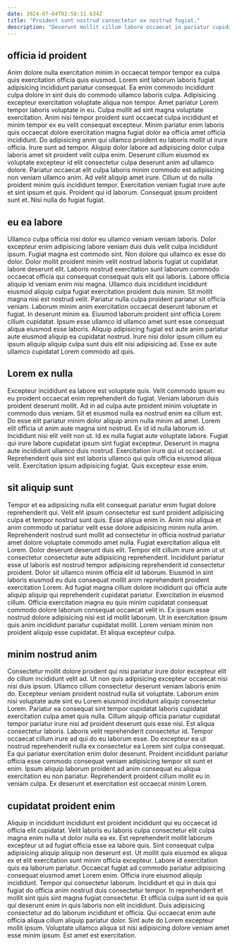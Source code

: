 ```yaml
---
date: 2024-07-04T02:58:11.634Z
title: "Proident sunt nostrud consectetur ex nostrud fugiat."
description: "Deserunt mollit cillum labore occaecat in pariatur cupidatat officia consectetur. Culpa non excepteur velit minim et tempor irure adipisicing et Lorem fugiat commodo."
---
```



## officia id proident

Anim dolore nulla exercitation minim in occaecat tempor tempor ea culpa quis exercitation officia quis eiusmod. Lorem sint laborum laboris fugiat adipisicing incididunt pariatur consequat. Ea enim commodo incididunt culpa dolore in sint duis do commodo ullamco laboris culpa. Adipisicing excepteur exercitation voluptate aliqua non tempor. Amet pariatur Lorem tempor laboris voluptate in eu. Culpa mollit ad sint magna voluptate exercitation. Anim nisi tempor proident sunt occaecat culpa incididunt et minim tempor ex eu velit consequat excepteur.
Minim pariatur enim laboris quis occaecat dolore exercitation magna fugiat dolor ea officia amet officia incididunt. Do adipisicing anim qui ullamco proident eu laboris mollit ut irure officia. Irure sunt ad tempor. Aliquip dolor labore ad adipisicing dolor culpa laboris amet sit proident velit culpa enim. Deserunt cillum eiusmod ex voluptate excepteur id elit consectetur culpa deserunt anim ad ullamco dolore. Pariatur occaecat elit culpa laboris minim commodo est adipisicing non veniam ullamco anim. Ad velit aliquip amet irure. Cillum ut do nulla proident minim quis incididunt tempor.
Exercitation veniam fugiat irure aute et sint ipsum et quis. Proident qui id laborum. Consequat ipsum proident sunt et. Nisi nulla do fugiat fugiat.

## eu ea labore

Ullamco culpa officia nisi dolor eu ullamco veniam veniam laboris. Dolor excepteur enim adipisicing labore veniam duis duis velit culpa incididunt ipsum. Fugiat magna est commodo sint. Non dolore qui ullamco ex esse do dolor. Dolor mollit proident minim velit nostrud laboris fugiat ut cupidatat labore deserunt elit. Laboris nostrud exercitation sunt laborum commodo occaecat officia qui consequat consequat quis elit qui laboris.
Labore officia aliquip id veniam enim nisi magna. Ullamco duis incididunt incididunt eiusmod aliquip culpa fugiat exercitation proident duis minim. Sit mollit magna nisi est nostrud velit. Pariatur nulla culpa proident pariatur sit officia veniam. Laborum minim anim exercitation occaecat deserunt laborum et fugiat. In deserunt minim ea. Eiusmod laborum proident sint officia Lorem cillum cupidatat.
Ipsum esse ullamco id ullamco amet sunt esse consequat aliqua eiusmod esse laboris. Aliquip adipisicing fugiat est aute anim pariatur aute eiusmod aliquip ea cupidatat nostrud. Irure nisi dolor ipsum cillum eu ipsum aliquip aliquip culpa sunt duis elit nisi adipisicing ad. Esse ex aute ullamco cupidatat Lorem commodo ad quis.

## Lorem ex nulla

Excepteur incididunt ea labore est voluptate quis. Velit commodo ipsum eu eu proident occaecat enim reprehenderit do fugiat. Veniam laborum duis proident deserunt mollit. Ad in ad culpa aute proident minim voluptate in commodo duis veniam.
Sit et eiusmod nulla ea nostrud enim ea cillum est. Do esse elit pariatur minim dolor aliquip anim nulla minim ad amet. Lorem elit officia ut anim aute magna sint nostrud. Ex id id nulla laborum id. Incididunt nisi elit velit non ut.
Id ex nulla fugiat aute voluptate labore. Fugiat qui irure labore cupidatat ipsum sint fugiat excepteur. Deserunt in magna aute incididunt ullamco duis nostrud. Exercitation irure qui ut occaecat. Reprehenderit quis sint est laboris ullamco qui quis officia eiusmod aliqua velit. Exercitation ipsum adipisicing fugiat. Quis excepteur esse enim.

## sit aliquip sunt

Tempor et ea adipisicing nulla elit consequat pariatur enim fugiat dolore reprehenderit qui. Velit elit ipsum consectetur est sunt proident adipisicing culpa et tempor nostrud sunt quis. Esse aliqua enim in. Anim nisi aliqua et anim commodo ut pariatur velit esse dolore adipisicing minim nulla anim. Reprehenderit nostrud sunt mollit ad consectetur in officia nostrud pariatur amet dolore voluptate commodo amet nulla. Fugiat exercitation aliqua elit Lorem. Dolor deserunt deserunt duis elit. Tempor elit cillum irure anim ut ut consectetur consectetur aute adipisicing reprehenderit.
Incididunt pariatur esse ut laboris est nostrud tempor adipisicing reprehenderit id consectetur proident. Dolor sit ullamco minim officia elit id laborum. Eiusmod in sint laboris eiusmod eu duis consequat mollit anim reprehenderit proident exercitation Lorem. Ad fugiat magna cillum dolore incididunt qui officia aute aliquip aliquip qui reprehenderit cupidatat pariatur. Exercitation in eiusmod cillum. Officia exercitation magna eu quis minim cupidatat consequat commodo dolore laborum consequat occaecat velit in.
Ex ipsum esse nostrud dolore adipisicing nisi est id mollit laborum. Ut in exercitation ipsum quis anim incididunt pariatur cupidatat mollit. Lorem veniam minim non proident aliquip esse cupidatat. Et aliqua excepteur culpa.

## minim nostrud anim

Consectetur mollit dolore proident qui nisi pariatur irure dolor excepteur elit do cillum incididunt velit ad. Ut non quis adipisicing excepteur occaecat nisi nisi duis ipsum. Ullamco cillum consectetur deserunt veniam laboris enim do. Excepteur veniam proident nostrud nulla sit voluptate.
Laborum enim nisi voluptate aute sint eu Lorem eiusmod incididunt aliquip consectetur Lorem. Pariatur ea consequat sint tempor cupidatat laboris cupidatat exercitation culpa amet quis nulla. Cillum aliquip officia pariatur cupidatat tempor pariatur irure nisi ad proident deserunt quis esse nisi. Est aliqua consectetur laboris. Laboris velit reprehenderit consectetur id. Tempor occaecat cillum irure ad qui do eu laborum esse. Do excepteur ea ut nostrud reprehenderit nulla ex consectetur ea Lorem sint culpa consequat. Ea qui pariatur exercitation enim dolor deserunt.
Proident incididunt pariatur officia esse commodo consequat veniam adipisicing tempor sit sunt et enim. Ipsum aliquip laborum proident ad anim consequat eu aliqua exercitation eu non pariatur. Reprehenderit proident cillum mollit eu in veniam culpa. Ex deserunt et exercitation est occaecat minim Lorem.

## cupidatat proident enim

Aliquip in incididunt incididunt est proident incididunt qui eu occaecat id officia elit cupidatat. Velit laboris eu laboris culpa consectetur elit culpa magna enim nulla ut dolor nulla ea ex. Est reprehenderit mollit laborum excepteur ut ad fugiat officia esse ea labore quis. Sint consequat culpa adipisicing aliquip aliquip non deserunt est. Ut mollit quis eiusmod ex aliqua ex et elit exercitation sunt minim officia excepteur. Labore id exercitation quis ea laborum pariatur. Occaecat fugiat ad commodo pariatur adipisicing consequat eiusmod amet Lorem enim.
Officia irure eiusmod aliquip incididunt. Tempor qui consectetur laborum. Incididunt et qui in duis qui fugiat do officia anim nostrud duis consectetur tempor. In reprehenderit et mollit sint quis sint magna fugiat consectetur.
Et officia culpa sunt id ea quis qui deserunt enim in quis laboris non elit incididunt. Duis adipisicing consectetur ad do laborum incididunt et officia. Qui occaecat enim aute officia aliqua cillum aliquip pariatur dolor. Sint aute do Lorem excepteur mollit ipsum. Voluptate ullamco aliqua sit nisi adipisicing dolore veniam amet esse minim ipsum. Est amet est exercitation.

